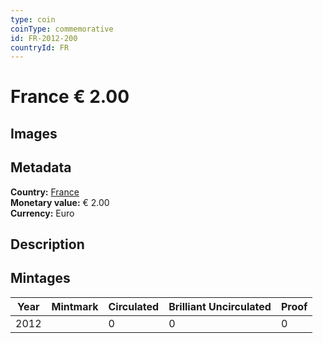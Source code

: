 ```yaml
---
type: coin
coinType: commemorative
id: FR-2012-200
countryId: FR
---
```


# France € 2.00

## Images


## Metadata

**Country:** [France](../../Countries/France/index.md)\
**Monetary value:** € 2.00\
**Currency:** Euro

## Description


## Mintages

| Year | Mintmark | Circulated | Brilliant Uncirculated | Proof |
| ---- | -------- | ---------- | ---------------------- | ----- |
| 2012 |  | 0| 0 | 0 |
